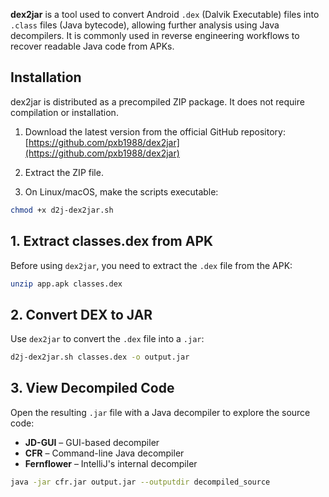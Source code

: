 **dex2jar** is a tool used to convert Android `.dex` (Dalvik Executable) files into `.class` files (Java bytecode), allowing further analysis using Java decompilers. It is commonly used in reverse engineering workflows to recover readable Java code from APKs.

## Installation
dex2jar is distributed as a precompiled ZIP package. It does not require compilation or installation.

1. Download the latest version from the official GitHub repository:  
   [https://github.com/pxb1988/dex2jar](https://github.com/pxb1988/dex2jar)
2. Extract the ZIP file.

3. On Linux/macOS, make the scripts executable:

```bash
chmod +x d2j-dex2jar.sh
```

## 1. Extract classes.dex from APK

Before using `dex2jar`, you need to extract the `.dex` file from the APK:

```bash
unzip app.apk classes.dex
```

## 2. Convert DEX to JAR

Use `dex2jar` to convert the `.dex` file into a `.jar`:
```bash
d2j-dex2jar.sh classes.dex -o output.jar
```

## 3. View Decompiled Code

Open the resulting `.jar` file with a Java decompiler to explore the source code:

- **JD-GUI** – GUI-based decompiler
- **CFR** – Command-line Java decompiler
- **Fernflower** – IntelliJ's internal decompiler
```bash
java -jar cfr.jar output.jar --outputdir decompiled_source
```

